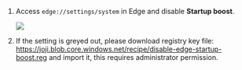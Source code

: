 1. Access `edge://settings/system` in Edge and disable **Startup boost**.

   ![](https://joji.blob.core.windows.net/recipe/edge-startup-boost-1.png)

2. If the setting is greyed out, please download registry key file: <https://joji.blob.core.windows.net/recipe/disable-edge-startup-boost.reg> and import it, this requires administrator permission.
